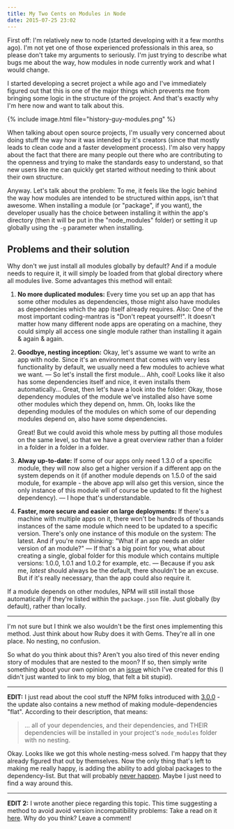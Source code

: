 ```yaml
---
title: My Two Cents on Modules in Node
date: 2015-07-25 23:02
---
```


First off: I'm relatively new to node (started developing with it a few months ago). I'm not yet one of those experienced professionals in this area, so please don't take my arguments to seriously. I'm just trying to describe what bugs me about the way, how modules in node currently work and what I would change.

I started developing a secret project a while ago and I've immediately figured out that this is one of the major things which prevents me from bringing some logic in the structure of the project. And that's exactly why I'm here now and want to talk about this.

{% include image.html file="history-guy-modules.png" %}

When talking about open source projects, I'm usually very concerned about doing stuff the way how it was intended by it's creators (since that mostly leads to clean code and a faster development process). I'm also very happy about the fact that there are many people out there who are contributing to the openness and trying to make the standards easy to understand, so that new users like me can quickly get started without needing to think about their own structure.

Anyway. Let's talk about the problem: To me, it feels like the logic behind the way how modules are intended to be structured within apps, isn't that awesome. When installing a module (or "package", if you want), the developer usually has the choice between installing it within the app's directory (then it will be put in the "node_modules" folder) or setting it up globally using the `-g` parameter when installing.

## Problems and their solution

Why don't we just install all modules globally by default? And if a module needs to require it, it will simply be loaded from that global directory where all modules live. Some advantages this method will entail:

1. **No more duplicated modules:** Every time you set up an app that has some other modules as dependencies, those might also have modules as dependencies which the app itself already requires. Also: One of the most important coding-mantras is "Don't repeat yourself!". It doesn't matter how many different node apps are operating on a machine, they could simply all access one single module rather than installing it again & again & again.

2. **Goodbye, nesting inception:** Okay, let's assume we want to write an app with node. Since it's an environment that comes with very less functionality by default, we usually need a few modules to achieve what we want. — So let's install the first module... Ahh, cool! Looks like it also has some dependencies itself and nice, it even installs them automatically... Great, then let's have a look into the folder: Okay, those dependency modules of the module we've installed also have some other modules which they depend on, hmm. Oh, looks like the depending modules of the modules on which some of our depending modules depend on, also have some dependencies.

	Great! But we could avoid this whole mess by putting all those modules on the same level, so that we have a great overview rather than a folder in a folder in a folder in a folder.

3. **Alway up-to-date:** If some of our apps only need 1.3.0 of a specific module, they will now also get a higher version if a different app on the system depends on it (if another module depends on 1.5.0 of the said module, for example - the above app will also get this version, since the only instance of this module will of course be updated to fit the highest dependency). — I hope that's understandable.

4. **Faster, more secure and easier on large deployments:** If there's a machine with multiple apps on it, there won't be hundreds of thousands instances of the same module which need to be updated to a specific version. There's only one instance of this module on the system: The latest. And if you're now thinking: "What if an app needs an older version of an module?" — If that's a big point for you, what about creating a single, global folder for this module which contains multiple versions: 1.0.0, 1.0.1 and 1.0.2 for example, etc. — Because if you ask me, *latest* should always be the default, there shouldn't be an excuse. But if it's really necessary, than the app could also require it.

If a module depends on other modules, NPM will still install those automatically if they're listed within the `package.json` file. Just globally (by default), rather than locally.

---

I'm not sure but I think we also wouldn't be the first ones implementing this method. Just think about how Ruby does it with Gems. They're all in one place. No nesting, no confusion.

So what do you think about this? Aren't you also tired of this never ending story of modules that are nested to the moon? If so, then simply write something about your own opinion on an [issue][1] which I've created for this (I didn't just wanted to link to my blog, that felt a bit stupid).

---

**EDIT:** I just read about the cool stuff the NPM folks introduced with [3.0.0][2] - the update also contains a new method of making module-dependencies "flat". According to their description, that means:

> ... all of your dependencies, and their dependencies, and THEIR dependencies will be installed in your project's `node_modules` folder with no nesting.

Okay. Looks like we got this whole nesting-mess solved. I'm happy that they already figured that out by themselves. Now the only thing that's left to making me really happy, is adding the ability to add global packages to the dependency-list. But that will probably [never happen][3]. Maybe I just need to find a way around this.

---

**EDIT 2:** I wrote another piece regarding this topic. This time suggesting a method to avoid avoid version incompatibility problems: Take a read on it [here][4]. Why do you think? Leave a comment!

[1]: https://github.com/joyent/node/issues/25770
[2]: https://github.com/npm/npm/releases?after=v2.12.1
[3]: https://github.com/npm/npm/issues/2949#issuecomment-11408461
[4]: https://github.com/nodejs/NG/issues/20